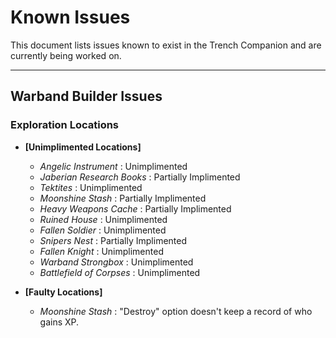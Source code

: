 # Known Issues

This document lists issues known to exist in the Trench Companion and are currently being worked on.


---

## Warband Builder Issues

### **Exploration Locations**
- **[Unimplimented Locations]** 
  - *Angelic Instrument* : Unimplimented
  - *Jaberian Research Books* : Partially Implimented
  - *Tektites* : Unimplimented
  - *Moonshine Stash* : Partially Implimented
  - *Heavy Weapons Cache* : Partially Implimented
  - *Ruined House* : Unimplimented
  - *Fallen Soldier* : Unimplimented
  - *Snipers Nest* : Partially Implimented
  - *Fallen Knight* : Unimplimented
  - *Warband Strongbox* : Unimplimented
  - *Battlefield of Corpses* : Unimplimented

- **[Faulty Locations]** 
  - *Moonshine Stash* : "Destroy" option doesn't keep a record of who gains XP.